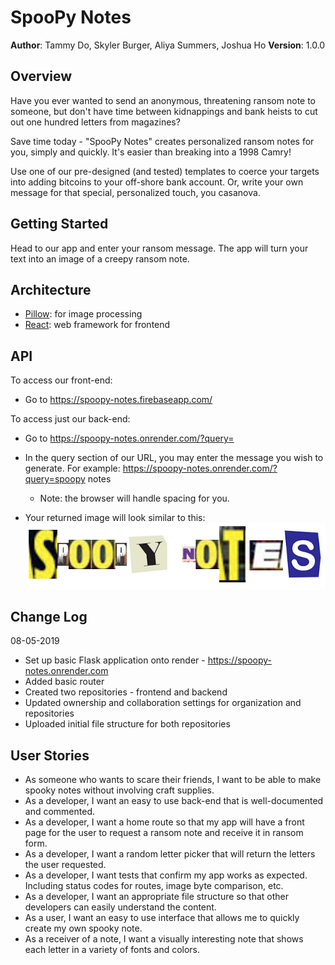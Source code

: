 # SpooPy Notes
**Author**: Tammy Do, Skyler Burger, Aliya Summers, Joshua Ho 
**Version**: 1.0.0


## Overview
Have you ever wanted to send an anonymous, threatening ransom note to someone, but don't have time between kidnappings and bank heists to cut out one hundred letters from magazines?   

Save time today - "SpooPy Notes" creates personalized ransom notes for you, simply and quickly. It's easier than breaking into a 1998 Camry!

Use one of our pre-designed (and tested) templates to coerce your targets into adding bitcoins to your off-shore bank account. Or, write your own message for that special, personalized touch, you casanova.

## Getting Started
Head to our app and enter your ransom message. The app will turn your text into an image of a creepy ransom note. 

## Architecture
- [Pillow](https://python-pillow.org/): for image processing
- [React](https://reactjs.org/): web framework for frontend

## API
<!-- Provide detailed instructions for your applications usage. This should include any methods or endpoints available to the user/client/developer. Each section should be formatted to provide clear syntax for usage, example calls including input data requirements and options, and example responses or return values. -->

To access our front-end:
- Go to https://spoopy-notes.firebaseapp.com/

To access just our back-end:
- Go to https://spoopy-notes.onrender.com/?query=

- In the query section of our URL, you may enter the message you wish to generate. For example: https://spoopy-notes.onrender.com/?query=spoopy notes

    - Note: the browser will handle spacing for you.

- Your returned image will look similar to this:
![spoopy notes in magazine cut-out style](app/assets/spoopy_notes_img.png)


## Change Log

08-05-2019  
- Set up basic Flask application onto render - https://spoopy-notes.onrender.com 
- Added basic router
- Created two repositories - frontend and backend
- Updated ownership and collaboration settings for organization and repositories
- Uploaded initial file structure for both repositories

## User Stories
- As someone who wants to scare their friends, I want to be able to make spooky notes without involving craft supplies.
- As a developer, I want an easy to use back-end that is well-documented and commented.
- As a developer, I want a home route so that my app will have a front page for the user to request a ransom note and receive it in ransom form.
- As a developer, I want a random letter picker that will return the letters the user requested.
- As a developer, I want tests that confirm my app works as expected. Including status codes for routes, image byte comparison, etc.
- As a developer, I want an appropriate file structure so that other developers can easily understand the content. 
- As a user, I want an easy to use interface that allows me to quickly create my own spooky note.
- As a receiver of a note, I want a visually interesting note that shows each letter in a variety of fonts and colors. 
